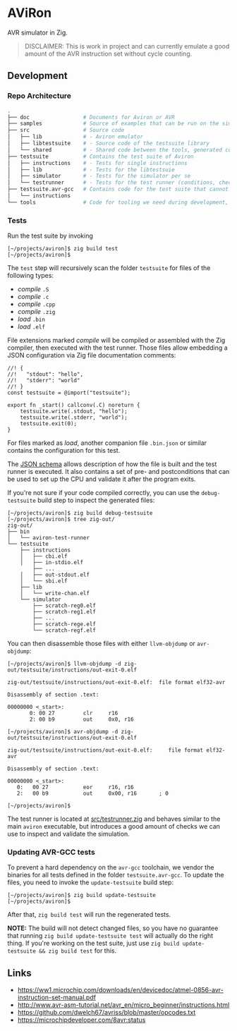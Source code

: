 # AViRon

AVR simulator in Zig.

> DISCLAIMER: This is work in project and can currently emulate a good amount of the AVR instruction set
>             without cycle counting.

## Development

### Repo Architecture

```sh
.
├── doc                 # Documents for Aviron or AVR 
├── samples             # Source of examples that can be run on the simulator
├── src                 # Source code
│   ├── lib             # - Aviron emulator
│   ├── libtestsuite    # - Source code of the testsuite library
│   └── shared          # - Shared code between the tools, generated code and simulator
├── testsuite           # Contains the test suite of Aviron
│   ├── instructions    # - Tests for single instructions
│   ├── lib             # - Tests for the libtestsuie  
│   ├── simulator       # - Tests for the simulator per se 
│   └── testrunner      # - Tests for the test runner (conditions, checks, ...)
├── testsuite.avr-gcc   # Contains code for the test suite that cannot be built with LLVM right now
│   └── instructions
└── tools               # Code for tooling we need during development, but not for deployment
```

### Tests

Run the test suite by invoking

```sh-session
[~/projects/aviron]$ zig build test
[~/projects/aviron]$ 
```

The `test` step will recursively scan the folder `testsuite` for files of the following types:

- *compile* `.S`
- *compile* `.c`
- *compile* `.cpp`
- *compile* `.zig`
- *load* `.bin`
- *load* `.elf`

File extensions marked *compile* will be compiled or assembled with the Zig compiler, then executed with the test runner. Those files allow embedding a JSON configuration via Zig file documentation comments:

```zig
//! {
//!   "stdout": "hello",
//!   "stderr": "world"
//! }
const testsuite = @import("testsuite");

export fn _start() callconv(.C) noreturn {
    testsuite.write(.stdout, "hello");
    testsuite.write(.stderr, "world");
    testsuite.exit(0);
}
```

For files marked as *load*, another companion file `.bin.json` or similar contains the configuration for this test.

The [JSON schema](src/testconfig.zig) allows description of how the file is built and the test runner is executed. It also contains a set of pre- and postconditions that can be used to set up the CPU and validate it after the program exits.

If you're not sure if your code compiled correctly, you can use the `debug-testsuite` build step to inspect the generated files:

```sh-session
[~/projects/aviron]$ zig build debug-testsuite
[~/projects/aviron]$ tree zig-out/
zig-out/
├── bin
│   └── aviron-test-runner
└── testsuite
    ├── instructions
    │   ├── cbi.elf
    │   ├── in-stdio.elf
        ├── ...
    │   ├── out-stdout.elf
    │   └── sbi.elf
    ├── lib
    │   └── write-chan.elf
    └── simulator
        ├── scratch-reg0.elf
        ├── scratch-reg1.elf
        ├── ...
        ├── scratch-rege.elf
        └── scratch-regf.elf
```

You can then disassemble those files with either `llvm-objdump` or `avr-objdump`:

```sh-session
[~/projects/aviron]$ llvm-objdump -d zig-out/testsuite/instructions/out-exit-0.elf 

zig-out/testsuite/instructions/out-exit-0.elf:  file format elf32-avr

Disassembly of section .text:

00000000 <_start>:
       0: 00 27         clr     r16
       2: 00 b9         out     0x0, r16
       
[~/projects/aviron]$ avr-objdump -d zig-out/testsuite/instructions/out-exit-0.elf 

zig-out/testsuite/instructions/out-exit-0.elf:     file format elf32-avr

Disassembly of section .text:

00000000 <_start>:
   0:   00 27           eor     r16, r16
   2:   00 b9           out     0x00, r16       ; 0

[~/projects/aviron]$ 
```

The test runner is located at [src/testrunner.zig](src/testrunner.zig) and behaves similar to the main `aviron` executable, but introduces a good amount of checks we can use to inspect and validate the simulation.

### Updating AVR-GCC tests

To prevent a hard dependency on the `avr-gcc` toolchain, we vendor the binaries for all tests defined in the folder `testsuite.avr-gcc`. To update the files, you need to invoke the `update-testsuite` build step:

```sh-session
[~/projects/aviron]$ zig build update-testsuite
[~/projects/aviron]$ 
```

After that, `zig build test` will run the regenerated tests.

**NOTE:** The build will not detect changed files, so you have no guarantee that running `zig build update-testsuite test` will actually do the right thing. If you're working on the test suite, just use `zig build update-testsuite && zig build test` for this.

## Links

- https://ww1.microchip.com/downloads/en/devicedoc/atmel-0856-avr-instruction-set-manual.pdf
- http://www.avr-asm-tutorial.net/avr_en/micro_beginner/instructions.html
- https://github.com/dwelch67/avriss/blob/master/opcodes.txt
- https://microchipdeveloper.com/8avr:status
